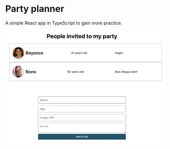 # Party planner

A simple React app in TypeScript to gain more practice.

![screen](./public/screen.png)